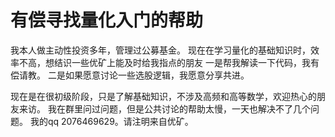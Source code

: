 # 有偿寻找量化入门的帮助

我本人做主动性投资多年，管理过公募基金。
现在在学习量化的基础知识时，效率不高，想结识一些优矿上能及时给我指点的朋友
一是帮我解读一下代码，我有偿请教。
二是如果愿意讨论一些选股逻辑，我愿意分享共进。

现在是在很初级阶段，只是了解基础知识，不涉及高频和高等数学，欢迎热心的朋友来访。
我在群里问过问题，但是公共讨论的帮助太慢，一天也解决不了几个问题。
我的qq 2076469629。请注明来自优矿。